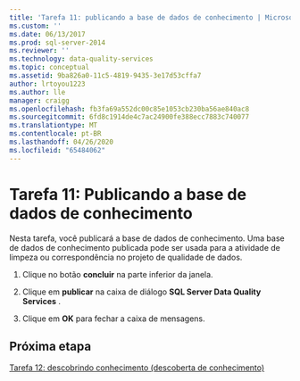 ```yaml
---
title: 'Tarefa 11: publicando a base de dados de conhecimento | Microsoft Docs'
ms.custom: ''
ms.date: 06/13/2017
ms.prod: sql-server-2014
ms.reviewer: ''
ms.technology: data-quality-services
ms.topic: conceptual
ms.assetid: 9ba826a0-11c5-4819-9435-3e17d53cffa7
author: lrtoyou1223
ms.author: lle
manager: craigg
ms.openlocfilehash: fb3fa69a552dc00c85e1053cb230ba56ae840ac8
ms.sourcegitcommit: 6fd8c1914de4c7ac24900fe388ecc7883c740077
ms.translationtype: MT
ms.contentlocale: pt-BR
ms.lasthandoff: 04/26/2020
ms.locfileid: "65484062"
---
```

# <a name="task-11-publishing-the-knowledge-base"></a>Tarefa 11: Publicando a base de dados de conhecimento
  Nesta tarefa, você publicará a base de dados de conhecimento. Uma base de dados de conhecimento publicada pode ser usada para a atividade de limpeza ou correspondência no projeto de qualidade de dados.  
  
1.  Clique no botão **concluir** na parte inferior da janela.  
  
2.  Clique em **publicar** na caixa de diálogo **SQL Server Data Quality Services** .  
  
3.  Clique em **OK** para fechar a caixa de mensagens.  
  
## <a name="next-step"></a>Próxima etapa  
 [Tarefa 12: descobrindo conhecimento &#40;descoberta de conhecimento&#41;](../../2014/tutorials/task-12-discovering-knowledge-knowledge-discovery.md)  
  
  
